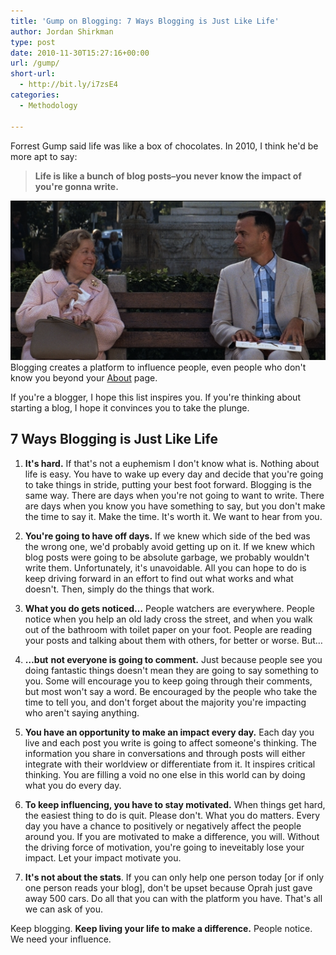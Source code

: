```yaml
---
title: 'Gump on Blogging: 7 Ways Blogging is Just Like Life'
author: Jordan Shirkman
type: post
date: 2010-11-30T15:27:16+00:00
url: /gump/
short-url:
  - http://bit.ly/i7zsE4
categories:
  - Methodology

---
```

Forrest Gump said life was like a box of chocolates. In 2010, I think he'd be more apt to say:

> **Life is like a bunch of blog posts&#8211;you never know the impact of you're gonna write.**

[![Image](/static/images/Gump.jpeg)](https://jshirk.com/blog/wp-content/uploads/2010/11/Gump.png)  
Blogging creates a platform to influence people, even people who don't know you beyond your [About](https://jshirk.com/blog/about) page.

If you're a blogger, I hope this list inspires you. If you're thinking about starting a blog, I hope it convinces you to take the plunge.

## 7 Ways Blogging is Just Like Life

1. **It's hard.** If that's not a euphemism I don't know what is. Nothing about life is easy. You have to wake up every day and decide that you're going to take things in stride, putting your best foot forward. Blogging is the same way. There are days when you're not going to want to write. There are days when you know you have something to say, but you don't make the time to say it. Make the time. It's worth it. We want to hear from you.

2. **You're going to have off days.** If we knew which side of the bed was the wrong one, we'd probably avoid getting up on it. If we knew which blog posts were going to be absolute garbage, we probably wouldn't write them. Unfortunately, it's unavoidable. All you can hope to do is keep driving forward in an effort to find out what works and what doesn't. Then, simply do the things that work.

3. **What you do gets noticed&#8230;** People watchers are everywhere. People notice when you help an old lady cross the street, and when you walk out of the bathroom with toilet paper on your foot. People are reading your posts and talking about them with others, for better or worse. But&#8230;

4. **&#8230;but** **not everyone is going to comment.** Just because people see you doing fantastic things doesn't mean they are going to say something to you. Some will encourage you to keep going through their comments, but most won't say a word. Be encouraged by the people who take the time to tell you, and don't forget about the majority you're impacting who aren't saying anything.

5. **You have an opportunity to make an impact every day.** Each day you live and each post you write is going to affect someone's thinking. The information you share in conversations and through posts will either integrate with their worldview or differentiate from it. It inspires critical thinking. You are filling a void no one else in this world can by doing what you do every day.

6. **To keep influencing, you have to stay motivated.** When things get hard, the easiest thing to do is quit. Please don't. What you do matters. Every day you have a chance to positively or negatively affect the people around you. If you are motivated to make a difference, you will. Without the driving force of motivation, you're going to ineveitably lose your impact. Let your impact motivate you.

7. **It's not about the stats**. If you can only help one person today [or if only one person reads your blog], don't be upset because Oprah just gave away 500 cars. Do all that you can with the platform you have. That's all we can ask of you.

Keep blogging. **Keep living your life to make a difference.** People notice. We need your influence.
